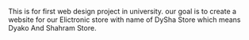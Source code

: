 This is for first web design project in university.
our goal is to create a website for our Elictronic store with name of DySha Store which means Dyako And Shahram Store.